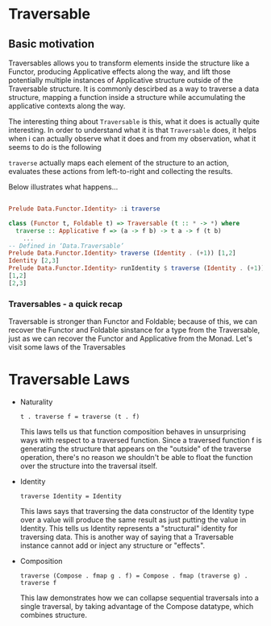 # Traversable

## Basic motivation

Traversables allows you to transform elements inside the structure like a
Functor, producing Applicative effects along the way, and lift those
potentially multiple instances of Applicative structure outside of the
Traversable structure. It is commonly descirbed as a way to traverse a data
structure, mapping a function inside a structure while accumulating the
applicative contexts along the way.


The interesting thing about `Traversable` is this, what it does is 
actually quite interesting. In order to understand what it is that `Traversable` does, it helps when i can 
actually observe what it does and from my observation, what it seems to do is the following

`traverse` actually maps each element of the structure to an action, evaluates
these actions from left-to-right and collecting the results. 

Below illustrates what happens...

```haskell

Prelude Data.Functor.Identity> :i traverse

class (Functor t, Foldable t) => Traversable (t :: * -> *) where
  traverse :: Applicative f => (a -> f b) -> t a -> f (t b)
    ...
-- Defined in ‘Data.Traversable’
Prelude Data.Functor.Identity> traverse (Identity . (+1)) [1,2]
Identity [2,3]
Prelude Data.Functor.Identity> runIdentity $ traverse (Identity . (+1))
[1,2]
[2,3]

```

### Traversables - a quick recap

Traversable is stronger than Functor and Foldable; because of this, we can
recover the Functor and Foldable sinstance for a type from the Traversable,
just as we can recover the Functor and Applicative from the Monad.
Let's visit some laws of the Traversables

# Traversable Laws

+ Naturality

  `t . traverse f = traverse (t . f)` 

  This laws tells us that function composition behaves in unsurprising ways
  with respect to a traversed function. Since a traversed function f is generating
  the structure that appears on the "outside" of the traverse operation, there's 
  no reason we shouldn't be able to float the function over the structure into the 
  traversal itself.

+ Identity

  `traverse Identity = Identity`

  This laws says that traversing the data constructor of the Identity type over a value
  will produce the same result as just putting the value in Identity. This tells us 
  Identity represents a "structural" identity for traversing data.
  This is another way of saying that a Traversable instance cannot add or
  inject any structure or "effects".

+ Composition

  `traverse (Compose . fmap g . f) =
    Compose . fmap (traverse g) . traverse f`

  This law demonstrates how we can collapse sequential traversals into a single
  traversal, by taking advantage of the Compose datatype, which combines
  structure.


